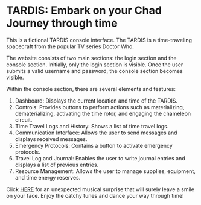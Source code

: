 # TARDIS: Embark on your Chad Journey through time

This is a fictional TARDIS console interface. The TARDIS is a time-traveling spacecraft from the popular TV series Doctor Who.

The website consists of two main sections: the login section and the console section. Initially, only the login section is visible. Once the user submits a valid username and password, the console section becomes visible.

Within the console section, there are several elements and features:

1) Dashboard: Displays the current location and time of the TARDIS.
2) Controls: Provides buttons to perform actions such as materializing, dematerializing, activating the time rotor, and engaging the chameleon circuit.
3) Time Travel Logs and History: Shows a list of time travel logs.
4) Communication Interface: Allows the user to send messages and displays received messages.
5) Emergency Protocols: Contains a button to activate emergency protocols.
6) Travel Log and Journal: Enables the user to write journal entries and displays a list of previous entries.
7) Resource Management: Allows the user to manage supplies, equipment, and time energy reserves.

Click <a href="https://www.youtube.com/watch?v=a3Z7zEc7AXQ" target="_blank">HERE</a> for an unexpected musical surprise that will surely leave a smile on your face. Enjoy the catchy tunes and dance your way through time! 
